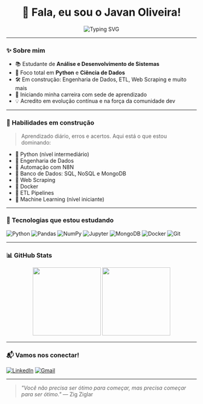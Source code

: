 <h1 align="center">🚀 Fala, eu sou o Javan Oliveira!</h1>

<p align="center">
  <img src="https://readme-typing-svg.demolab.com?font=Fira+Code&pause=1000&color=00FFB0&center=true&vCenter=true&width=450&lines=Python+%26+Data+Enthusiast;Code.+Debug.+Repeat.;Dev+em+evolução+constante;ADS+Student+%7C+Future+Data+Engineer" alt="Typing SVG" />
</p>

---

### ✨ Sobre mim

- 📚 Estudante de **Análise e Desenvolvimento de Sistemas**
- 🐍 Foco total em **Python** e **Ciência de Dados**
- 🛠️ Em construção: Engenharia de Dados, ETL, Web Scraping e muito mais
- 🌱 Iniciando minha carreira com sede de aprendizado
- 💡 Acredito em evolução contínua e na força da comunidade dev

---

### 🧠 Habilidades em construção

> Aprendizado diário, erros e acertos. Aqui está o que estou dominando:

- 🔹 Python (nível intermediário)
- 🔹 Engenharia de Dados
- 🔹 Automação com N8N
- 🔹 Banco de Dados: SQL, NoSQL e MongoDB
- 🔹 Web Scraping
- 🔹 Docker
- 🔹 ETL Pipelines
- 🔹 Machine Learning (nível iniciante)

---

### 🧰 Tecnologias que estou estudando

![Python](https://img.shields.io/badge/Python-3776AB?style=for-the-badge&logo=python&logoColor=white)
![Pandas](https://img.shields.io/badge/Pandas-150458?style=for-the-badge&logo=pandas&logoColor=white)
![NumPy](https://img.shields.io/badge/NumPy-013243?style=for-the-badge&logo=numpy&logoColor=white)
![Jupyter](https://img.shields.io/badge/Jupyter-F37626?style=for-the-badge&logo=jupyter&logoColor=white)
![MongoDB](https://img.shields.io/badge/MongoDB-4EA94B?style=for-the-badge&logo=mongodb&logoColor=white)
![Docker](https://img.shields.io/badge/Docker-2496ED?style=for-the-badge&logo=docker&logoColor=white)
![Git](https://img.shields.io/badge/Git-F05032?style=for-the-badge&logo=git&logoColor=white)

---

### 📊 GitHub Stats

<p align="center">
  <img height="180em" src="https://github-readme-stats.vercel.app/api?username=JavanRosario&show_icons=true&theme=tokyonight" />
  <img height="180em" src="https://github-readme-stats.vercel.app/api/top-langs/?username=JavanRosario&layout=compact&theme=tokyonight" />
</p>

---

### 📬 Vamos nos conectar!

[![LinkedIn](https://img.shields.io/badge/LinkedIn-blue?style=for-the-badge&logo=linkedin)](https://www.linkedin.com/in/javan-oliveira-269050358)
[![Gmail](https://img.shields.io/badge/Gmail-D14836?style=for-the-badge&logo=gmail&logoColor=white)](mailto:javanoliveirads@gmail.com)

---

> _"Você não precisa ser ótimo para começar, mas precisa começar para ser ótimo."_ — Zig Ziglar
